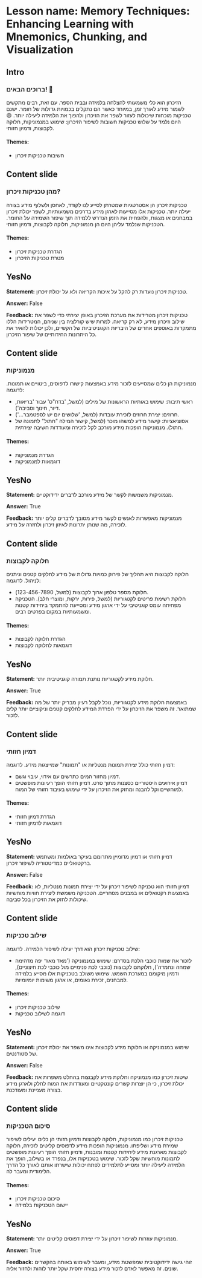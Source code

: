 # Lesson name: Memory Techniques: Enhancing Learning with Mnemonics, Chunking, and Visualization

## Intro

### ברוכים הבאים! 🧠

הזיכרון הוא כלי משמעותי להצלחה בלמידה ובבית הספר. עם זאת, רבים מתקשים לשמור מידע לאורך זמן, במיוחד כאשר הם נתקלים בכמויות גדולות של חומר. ישנם טכניקות מוכחות שיכולות לעזור לשפר את הזיכרון ולהפוך את הלמידה ליעילה יותר. 😄 היום נלמד על שלוש טכניקות חשובות לשיפור הזיכרון: שימוש במנמוניקות, חלוקה לקבוצות, ודמיון חזותי.

#### **Themes:**
- חשיבות טכניקות זיכרון

## Content slide

### מהן טכניקות זיכרון?

טכניקות זיכרון הן אסטרטגיות שמטרתן לסייע לנו לקודד, לאחסן ולשלוף מידע בצורה יעילה יותר. טכניקות אלו מסייעות לארגן מידע בדרכים משמעותיות, לשפר יכולת זיכרון במבחנים או מצגות, ולהפחית את הזמן הנדרש ללמידה תוך שיפור השמירה על החומר. הטכניקות שנלמד עליהן היום הן מנמוניקות, חלוקה לקבוצות, ודמיון חזותי.

#### **Themes:**
- הגדרת טכניקות זיכרון
- מטרת טכניקות הזיכרון

## YesNo

**Statement:** טכניקות זיכרון נועדות רק להקל על איכות הקריאה ולא על יכולת זיכרון.

**Answer:** False

**Feedback:**
טכניקות זיכרון מטרידות את מערכת הזיכרון באופן יצירתי כדי לשפר את שילוב וזיכרון מידע, לא רק קריאה. למרות שיש קורלציה בין שניהם, המטרידות הללו מתמקדות באוספים אחרים של היבריות הקוגניטיביות של הקשיים, ולכן יכולות להאיר את כל היתרונות החידותיים של שיפור הזיכרון.


## Content slide

### מנמוניקות

מנמוניקות הן כלים שמסייעים לזכור מידע באמצעות קישורו לדפוסים, ביטויים או תמונות. לדוגמה:
- ראשי תיבות: שימוש באותיות הראשונות של מילים (למשל, 'בדח"ס' עבור 'בריאות, דיור, חינוך וסביבה').
- חרוזים: יצירת חרוזים לזכירת עובדות (למשל, 'שלושים יום יש לספטמבר...').
- אסוציאציות: קישור מידע למשהו מוכר (למשל, קישור המילה "חתול" לתמונה של חתול).
מנמוניקות הופכות מידע מורכב לקל לזכירה ומעודדות חשיבה יצירתית.

#### **Themes:**
- הגדרת מנמוניקות
- דוגמאות למנמוניקות

## YesNo

**Statement:** מנמוניקות משמשות לקשר של מידע מורכב לדברים ידידוקטיים.

**Answer:** True

**Feedback:**
מנמוניקות מאפשרות לאנשים לקשר מידע מסובך לדברים קלים יותר לזכירה, מה שנותן יתרונות לאיזון זיכרון ולחזרה על מידע.


## Content slide

### חלוקה לקבוצות

חלוקה לקבוצות היא תהליך של פירוק כמויות גדולות של מידע לחלקים קטנים וניתנים לניהול. לדוגמה:
- חלוקת מספר טלפון ארוך לקבוצות (למשל, 123-456-7890).
- חלוקת רשימת פריטים לקטגוריות (למשל, פירות, ירקות, ומוצרי חלב).
הטכניקה מפחיתה עומס קוגניטיבי על ידי ארגון מידע ומסייעת להתמקד ביחידות קטנות ומשמעותיות במקום בפרטים רבים.

#### **Themes:**
- הגדרת חלוקה לקבוצות
- דוגמאות לחלוקה לקבוצות

## YesNo

**Statement:** חלוקת מידע לקטגוריות נותנת תמורה קוגניטיבית יותר.

**Answer:** True

**Feedback:**
באמצעות חלוקת מידע לקטגוריות, נוכל לקבל רעיון מבריק יותר של מה שמתואר. זה משפר את הזיכרון על ידי הפרדת המידע לחלקים קטנים וניקוציים יותר קלים לזכור.


## Content slide

### דמיון חזותי

דמיון חזותי כולל יצירת תמונות מנטליות או "תמונות" שמייצגות מידע. לדוגמה:
- דמיון מחזור המים כתרשים עם אידוי, עיבוי וגשם.
- דמיון אירועים היסטוריים כסצנות מתוך סרט.
דמיון חזותי הופך רעיונות מופשטים למוחשיים וקל להבנה ומחזק את הזיכרון על ידי שימוש בעיבוד חזותי של המוח.

#### **Themes:**
- הגדרת דמיון חזותי
- דוגמאות לדמיון חזותי

## YesNo

**Statement:** דמיון חזותי או דמיון מדומיין מתרומם בעיקר באולמות ומשתמש ברקטואליים כמדיטטוריה לשיפור זיכרון.

**Answer:** False

**Feedback:**
דמיון חזותי הוא טכניקה לשיפור זיכרון על ידי יצירת תמונות מנטליות, לא באמצעות רקטואלים או במבנים מסחריים. הטכניקה משמשת ליצירת חוויות מוחשיות שיכולות לחזק את הזיכרון בכל סביבה.


## Content slide

### שילוב טכניקות

שילוב טכניקות זיכרון הוא דרך יעילה לשיפור הלמידה. לדוגמה:
- לזכור את שמות כוכבי הלכת בסדרם: שימוש במנמוניקה ('מאד מאוד יפה מדהימה שמחה ונחמדה'), חלוקתם לקבוצות (כוכבי לכת פנימיים מול כוכבי לכת חיצוניים), ודמיון מיקומם במערכת השמש.
שימוש משולב בטכניקות אלו מסייע בלמידה למבחנים, זכירת נאומים, או ארגון משימות יומיומיות.

#### **Themes:**
- שילוב טכניקות זיכרון
- דוגמה לשילוב טכניקות

## YesNo

**Statement:** שימוש במנמוניקה או חלוקת מידע לקבוצות אינו משפר את יכולת זיכרון של סטודנטים.

**Answer:** False

**Feedback:**
שיטות זיכרון כמו מנמוניקה וחלוקת מידע לקבוצות בהחלט משפרות את יכולת זיכרון, כי הן יוצרות קשרים קונטקטיים ומעודדות את המוח לחלק ולארגן מידע בצורה מעניינת ומעודכנת.


## Content slide

### סיכום הטכניקות

טכניקות זיכרון כמו מנמוניקות, חלוקה לקבוצות ודמיון חזותי הן כלים יעילים לשיפור שמירת מידע ושליפתו. מנמוניקות הופכות מידע לדפוסים קליטים לזכירה, חלוקה לקבוצות מארגנת מידע ליחידות קטנות ומובנות, ודמיון חזותי הופך רעיונות מופשטים לתמונות מוחשיות שקל לזכור. שימוש בטכניקות אלו, בנפרד או בשילוב, הופך את הלמידה ליעילה יותר ומסייע לתלמידים לפתח יכולות שישרתו אותם לאורך כל הדרך הלימודית ומעבר לה.

#### **Themes:**
- סיכום טכניקות זיכרון
- יישום הטכניקות בלמידה

## YesNo

**Statement:** מנמוניקות עוזרות לשיפור זיכרון על ידי יצירת דפוסים קליטים יותר.

**Answer:** True

**Feedback:**
זוהי גישה ידידוקטיבית שמפשטת מידע, ומעבר לשימוש באותה בהקשרים שונים. זה מאפשר לאדם לזכור מידע בצורה יחסית שקל יותר לזהות ולחזור אליה.

